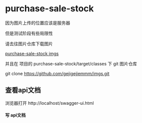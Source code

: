 # purchase-sale-stock
因为图片上传的位置应该是服务器

但是测试阶段有些局限性

请去往图片仓库下载图片

[purchase-sale-stock imgs](https://github.com/gejigejiemmm/imgs.git)

并且在 项目的 ⁨purchase-sale-stock⁩/⁨target⁩/classes 下
git 图片仓库

git clone https://github.com/gejigejiemmm/imgs.git

## 查看api文档
浏览器打开  http://localhost/swagger-ui.html
#### 写 api文档 
